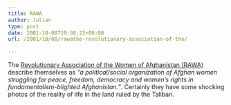 ```yaml
---
title: RAWA
author: Julian
type: post
date: 2001-10-08T19:38:22+00:00
url: /2001/10/08/rawathe-revolutionary-association-of-the/

---
```

The [Revolutionary Association of the Women of Afghanistan (RAWA)][1] describe themselves as _&#8220;a political/social organization of Afghan women struggling for peace, freedom, democracy and women&#8217;s rights in fundamentalism-blighted Afghanistan.&#8221;_. Certainly they have some shocking photos of the reality of life in the land ruled by the Taliban.

 [1]: https://rawa.org